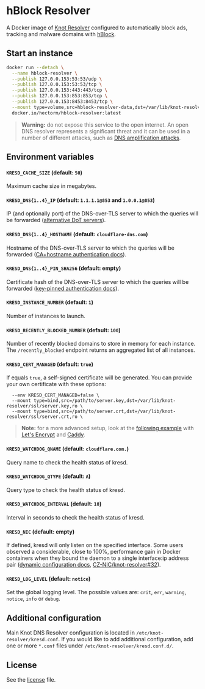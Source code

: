 # hBlock Resolver

A Docker image of [Knot Resolver](https://www.knot-resolver.cz) configured to automatically block ads, tracking and malware domains with
[hBlock](https://github.com/hectorm/hblock).

## Start an instance

```sh
docker run --detach \
  --name hblock-resolver \
  --publish 127.0.0.153:53:53/udp \
  --publish 127.0.0.153:53:53/tcp \
  --publish 127.0.0.153:443:443/tcp \
  --publish 127.0.0.153:853:853/tcp \
  --publish 127.0.0.153:8453:8453/tcp \
  --mount type=volume,src=hblock-resolver-data,dst=/var/lib/knot-resolver/ \
  docker.io/hectorm/hblock-resolver:latest
```

> **Warning:** do not expose this service to the open internet. An open DNS resolver represents a significant threat and it can be used in a number of
> different attacks, such as [DNS amplification attacks](https://www.cloudflare.com/learning/ddos/dns-amplification-ddos-attack/).

## Environment variables

#### `KRESD_CACHE_SIZE` (default: `50`)
Maximum cache size in megabytes.

#### `KRESD_DNS{1..4}_IP` (default: `1.1.1.1@853` and `1.0.0.1@853`)
IP (and optionally port) of the DNS-over-TLS server to which the queries will be forwarded
([alternative DoT servers](https://dnsprivacy.org/wiki/display/DP/DNS+Privacy+Public+Resolvers#DNSPrivacyPublicResolvers-DNS-over-TLS(DoT))).

#### `KRESD_DNS{1..4}_HOSTNAME` (default: `cloudflare-dns.com`)
Hostname of the DNS-over-TLS server to which the queries will be forwarded
([CA+hostname authentication docs](https://knot-resolver.readthedocs.io/en/stable/modules-policy.html#ca-hostname-authentication)).

#### `KRESD_DNS{1..4}_PIN_SHA256` (default: empty)
Certificate hash of the DNS-over-TLS server to which the queries will be forwarded
([key-pinned authentication docs](https://knot-resolver.readthedocs.io/en/stable/modules-policy.html#key-pinned-authentication)).

#### `KRESD_INSTANCE_NUMBER` (default: `1`)
Number of instances to launch.

#### `KRESD_RECENTLY_BLOCKED_NUMBER` (default: `100`)
Number of recently blocked domains to store in memory for each instance.
The `/recently_blocked` endpoint returns an aggregated list of all instances.

#### `KRESD_CERT_MANAGED` (default: `true`)
If equals `true`, a self-signed certificate will be generated. You can provide your own certificate with these options:
```
  --env KRESD_CERT_MANAGED=false \
  --mount type=bind,src=/path/to/server.key,dst=/var/lib/knot-resolver/ssl/server.key,ro \
  --mount type=bind,src=/path/to/server.crt,dst=/var/lib/knot-resolver/ssl/server.crt,ro \
```
> **Note:** for a more advanced setup, look at the [following example](examples/caddy) with [Let's Encrypt](https://letsencrypt.org) and
[Caddy](https://caddyserver.com/).

#### `KRESD_WATCHDOG_QNAME` (default: `cloudflare.com.`)
Query name to check the health status of kresd.

#### `KRESD_WATCHDOG_QTYPE` (default: `A`)
Query type to check the health status of kresd.

#### `KRESD_WATCHDOG_INTERVAL` (default: `10`)
Interval in seconds to check the health status of kresd.

#### `KRESD_NIC` (default: empty)
If defined, kresd will only listen on the specified interface. Some users observed a considerable, close to 100%, performance gain in Docker
containers when they bound the daemon to a single interface:ip address pair
([dynamic configuration docs](https://knot-resolver.readthedocs.io/en/latest/daemon-scripting.html?highlight=docker#lua-scripts),
[CZ-NIC/knot-resolver#32](https://github.com/CZ-NIC/knot-resolver/pull/32)).

#### `KRESD_LOG_LEVEL` (default: `notice`)
Set the global logging level. The possible values are: `crit`, `err`, `warning`, `notice`, `info` or `debug`.

## Additional configuration

Main Knot DNS Resolver configuration is located in `/etc/knot-resolver/kresd.conf`. If you would like to add additional configuration, add one or more
`*.conf` files under `/etc/knot-resolver/kresd.conf.d/`.

## License

See the [license](LICENSE.md) file.
